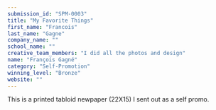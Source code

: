 ```yaml
---
submission_id: "SPM-0003"
title: "My Favorite Things"
first_name: "Francois"
last_name: "Gagne"
company_name: ""
school_name: ""
creative_team_members: "I did all the photos and design"
name: "François Gagné"
category: "Self-Promotion"
winning_level: "Bronze"
website: ""
---
```


This is a printed tabloid newpaper (22X15) I sent out as a self promo.
